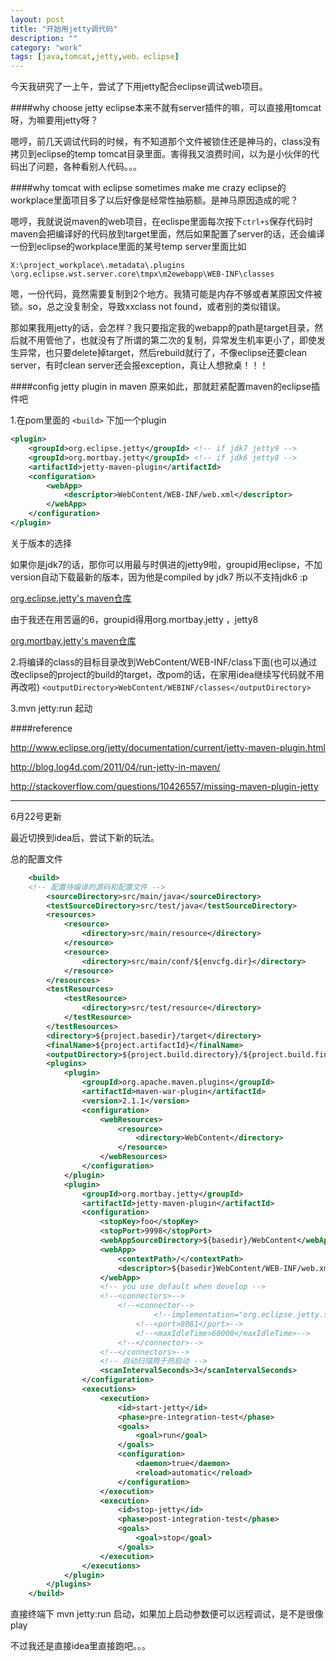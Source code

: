 ```yaml
---
layout: post
title: "开始用jetty调代码"
description: ""
category: "work"
tags: [java,tomcat,jetty,web，eclipse]
---
```



今天我研究了一上午，尝试了下用jetty配合eclipse调试web项目。

####why choose jetty
eclipse本来不就有server插件的嘛，可以直接用tomcat呀，为嘛要用jetty呀？

嗯哼，前几天调试代码的时候，有不知道那个文件被锁住还是神马的，class没有拷贝到eclipse的temp tomcat目录里面。害得我又浪费时间，以为是小伙伴的代码出了问题，各种看别人代码。。。

####why tomcat with eclipse sometimes make me crazy
eclipse的workplace里面项目多了以后好像是经常性抽筋额。是神马原因造成的呢？

嗯哼，我就说说maven的web项目，在eclispe里面每次按下`ctrl+s`保存代码时maven会把编译好的代码放到target里面，然后如果配置了server的话，还会编译一份到eclipse的workplace里面的某号temp server里面比如
	
`X:\project_workplace\.metadata\.plugins
\org.eclipse.wst.server.core\tmpx\m2ewebapp\WEB-INF\classes`
	
嗯，一份代码，竟然需要复制到2个地方。我猜可能是内存不够或者某原因文件被锁。so，总之没复制全，导致xxclass not found，或者别的类似错误。

那如果我用jetty的话，会怎样？我只要指定我的webapp的path是target目录，然后就不用管他了，也就没有了所谓的第二次的复制，异常发生机率更小了，即使发生异常，也只要delete掉target，然后rebuild就行了，不像eclipse还要clean server，有时clean server还会报exception，真让人想掀桌！！！

####config jetty plugin in maven
原来如此，那就赶紧配置maven的eclipse插件吧

1.在pom里面的 `<build>` 下加一个plugin


```xml
<plugin>
	<groupId>org.eclipse.jetty</groupId> <!-- if jdk7 jetty9 -->
	<groupId>org.mortbay.jetty</groupId> <!-- if jdk6 jetty8 -->
	<artifactId>jetty-maven-plugin</artifactId>
	<configuration>
		<webApp>
			<descriptor>WebContent/WEB-INF/web.xml</descriptor>
		</webApp>
	</configuration>
</plugin>
```

关于版本的选择

如果你是jdk7的话，那你可以用最与时俱进的jetty9啦，groupid用eclipse，不加version自动下载最新的版本，因为他是compiled by jdk7 所以不支持jdk6 :p


[ org.eclipse.jetty's maven仓库](http://repo.maven.apache.org/maven2/org/eclipse/jetty/jetty-maven-plugin/)

由于我还在用苦逼的6，groupid得用org.mortbay.jetty ，jetty8

[org.mortbay.jetty's maven仓库](http://central.maven.org/maven2/org/mortbay/jetty/jetty-maven-plugin/)



2.将编译的class的目标目录改到WebContent/WEB-INF/class下面(也可以通过改eclipse的project的build的target，改pom的话，在家用idea继续写代码就不用再改啦)
`<outputDirectory>WebContent/WEBINF/classes</outputDirectory>`

3.mvn jetty:run 起动


####reference

http://www.eclipse.org/jetty/documentation/current/jetty-maven-plugin.html

http://blog.log4d.com/2011/04/run-jetty-in-maven/

http://stackoverflow.com/questions/10426557/missing-maven-plugin-jetty



- - - -
6月22号更新

最近切换到idea后，尝试下新的玩法。

总的配置文件

```xml
	<build>
    <!-- 配置待编译的源码和配置文件 -->
        <sourceDirectory>src/main/java</sourceDirectory>
        <testSourceDirectory>src/test/java</testSourceDirectory>
        <resources>
            <resource>
                <directory>src/main/resource</directory>
            </resource>
            <resource>
                <directory>src/main/conf/${envcfg.dir}</directory>
            </resource>
        </resources>
        <testResources>
            <testResource>
                <directory>src/test/resource</directory>
            </testResource>
        </testResources>
        <directory>${project.basedir}/target</directory>
        <finalName>${project.artifactId}</finalName>
        <outputDirectory>${project.build.directory}/${project.build.finalName}/WEB-INF/classes</outputDirectory>
		<plugins>
			<plugin>
				<groupId>org.apache.maven.plugins</groupId>
				<artifactId>maven-war-plugin</artifactId>
				<version>2.1.1</version>
				<configuration>
					<webResources>
						<resource>
							<directory>WebContent</directory>
						</resource>
					</webResources>
				</configuration>
			</plugin>
            <plugin>
                <groupId>org.mortbay.jetty</groupId>
                <artifactId>jetty-maven-plugin</artifactId>
                <configuration>
                    <stopKey>foo</stopKey>
                    <stopPort>9998</stopPort>
                    <webAppSourceDirectory>${basedir}/WebContent</webAppSourceDirectory>
                    <webApp>
                        <contextPath>/</contextPath>
                        <descriptor>${basedir}WebContent/WEB-INF/web.xml</descriptor>
                    </webApp>
                    <!-- you use default when develop -->
                    <!--<connectors>-->
                        <!--<connector-->
                                <!--implementation="org.eclipse.jetty.server.nio.SelectChannelConnector">-->
                            <!--<port>8081</port>-->
                            <!--<maxIdleTime>60000</maxIdleTime>-->
                        <!--</connector>-->
                    <!--</connectors>-->
                    <!-- 自动扫描用于热启动 -->
                    <scanIntervalSeconds>3</scanIntervalSeconds>
                </configuration>
                <executions>
                    <execution>
                        <id>start-jetty</id>
                        <phase>pre-integration-test</phase>
                        <goals>
                            <goal>run</goal>
                        </goals>
                        <configuration>
                            <daemon>true</daemon>
                            <reload>automatic</reload>
                        </configuration>
                    </execution>
                    <execution>
                        <id>stop-jetty</id>
                        <phase>post-integration-test</phase>
                        <goals>
                            <goal>stop</goal>
                        </goals>
                    </execution>
                </executions>
            </plugin>
		</plugins>
	</build>
```
 
直接终端下 mvn jetty:run 启动，如果加上启动参数便可以远程调试，是不是很像play

不过我还是直接idea里直接跑吧。。。

